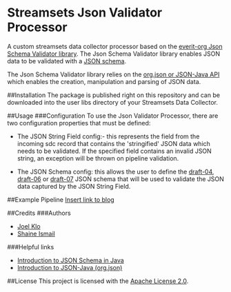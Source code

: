 # Streamsets Json Validator Processor
A custom streamsets data collector processor based on the
[everit-org Json Schema Validator library](https://github.com/everit-org/json-schema). The Json Schema Validator library enables JSON data to be validated with a [JSON schema](https://json-schema.org).

The Json Schema Validator library relies on the [org.json or JSON-Java API](https://stleary.github.io/JSON-java/index.html) which enables the creation, manipulation and parsing of JSON data.

##Installation
The package is published right on this repository and can be downloaded into the user libs directory of your Streamsets Data Collector.

##Usage
###Configuration
To use the Json Validator Processor, there are two configuration properties that must be defined:
- The JSON String Field config:- this represents the field from the incoming sdc record that contains the 'stringified' JSON data which needs to be validated. If the specified field contains an invalid JSON string, an exception will be thrown on pipeline validation.
  

- The JSON Schema config: this allows the user to define the [draft-04](https://datatracker.ietf.org/doc/html/draft-zyp-json-schema-04), [draft-06](https://datatracker.ietf.org/doc/html/draft-wright-json-schema-01) or [draft-07](https://datatracker.ietf.org/doc/html/draft-handrews-json-schema-validation-00) JSON schema that will be used to validate the JSON data captured by the JSON String Field.

##Example Pipeline
[Insert link to blog]()

##Credits
###Authors
* [Joel Klo](https://github.com/joeykay9)
* [Shaine Ismail](https://github.com/shainnif)

###Helpful links
* [Introduction to JSON Schema in Java](https://www.baeldung.com/introduction-to-json-schema-in-java)
* [Introduction to JSON-Java (org.json)](https://www.baeldung.com/java-org-json)

##License
This project is licensed with the [Apache License 2.0](https://github.com/itsbigspark/streamsets_json_schema_validator_processor/blob/develop/LICENSE).